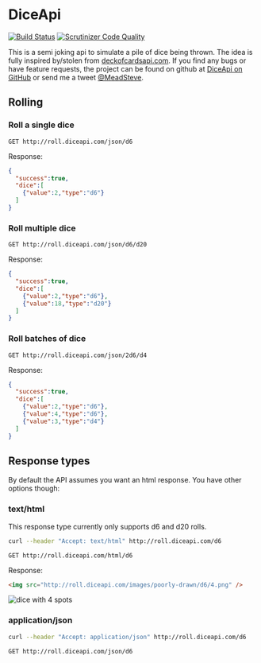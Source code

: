 # DiceApi
[![Build Status](https://travis-ci.org/meadsteve/DiceApi.svg?branch=master)](https://travis-ci.org/meadsteve/DiceApi)
[![Scrutinizer Code Quality](https://scrutinizer-ci.com/g/meadsteve/DiceApi/badges/quality-score.png?b=master)](https://scrutinizer-ci.com/g/meadsteve/DiceApi/?branch=master)

This is a semi joking api to simulate a pile of dice being thrown. The idea is fully inspired by/stolen from [deckofcardsapi.com](http://deckofcardsapi.com/). If you find any bugs or have feature requests, the project can be found on github at [DiceApi on GitHub](https://github.com/meadsteve/DiceApi/) or send me a tweet [@MeadSteve](https://twitter.com/MeadSteve).

## Rolling 
### Roll a single dice
```GET http://roll.diceapi.com/json/d6```

Response:
```json
{
  "success":true,
  "dice":[
    {"value":2,"type":"d6"}
  ]
}
```


### Roll multiple dice
```GET http://roll.diceapi.com/json/d6/d20```

Response:
```json
{
  "success":true,
  "dice":[
    {"value":2,"type":"d6"},
    {"value":18,"type":"d20"}
  ]
}
```

### Roll batches of dice
```GET http://roll.diceapi.com/json/2d6/d4```

Response:
```json
{
  "success":true,
  "dice":[
    {"value":2,"type":"d6"},
    {"value":4,"type":"d6"},
    {"value":3,"type":"d4"}
  ]
}
```
## Response types
By default the API assumes you want an html response. You have other options though:

### text/html
This response type currently only supports d6 and d20 rolls.

```bash
curl --header "Accept: text/html" http://roll.diceapi.com/d6
```

`GET http://roll.diceapi.com/html/d6`

Response:
```html
<img src="http://roll.diceapi.com/images/poorly-drawn/d6/4.png" />
```
![dice with 4 spots](http://roll.diceapi.com/images/poorly-drawn/d6/4.png)

### application/json

```bash
curl --header "Accept: application/json" http://roll.diceapi.com/d6
```

`GET http://roll.diceapi.com/json/d6`
